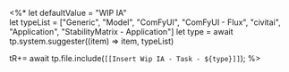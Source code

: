  <%*
let defaultValue = "WIP IA"  
let typeList = ["Generic", "Model", "ComFyUI", "ComFyUI - Flux", "civitai", "Application", "StabilityMatrix - Application"]
let type = await tp.system.suggester((item) => item, typeList)

tR+= await tp.file.include(`[[Insert Wip IA - Task - ${type}]]`);
%>
